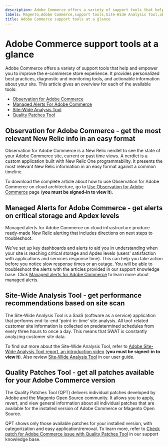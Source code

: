 ```yaml
---
description: Adobe Commerce offers a variety of support tools that help and empower you to improve the e-commerce store experience.
labels: Magento,Adobe Commerce,support tools,Site-Wide Analysis Tool,observation for Adobe Commerce,QPT,managed alerts,cloud infrastructure
title: Adobe Commerce support tools at a glance
---
```


# Adobe Commerce support tools at a glance

Adobe Commerce offers a variety of support tools that help and empower you to improve the e-commerce store experience.
It provides personalized best practices, diagnostic and monitoring tools, and actionable information about your site.
This article gives an overview for each of the available tools:

* [Observation for Adobe Commerce](#observation-for-adobe-commerce)
* [Managed Alerts For Adobe Commerce](#managed-alerts-for-adobe-commerce)
* [Site-Wide Analysis Tool](#site-wide-analysis-tool)
* [Quality Patches Tool](#quality-patches-tool)

<h2 id="observation-for-adobe-commerce">Observation for Adobe Commerce - get the most relevant New Relic info in an easy format</h2>

Observation for Adobe Commerce is a New Relic nerdlet to see the state of your Adobe Commerce site, current or past time views. A nerdlet is a custom application built with New Relic One programmability. It presents the most relevant New Relic information in an easy format against a common timeline.

To download the complete article about how to use Observation for Adobe Commerce on cloud architecture, go to [Use Observation for Adobe Commerce](https://support.magento.com/hc/en-us/articles/4402379845901-Use-Observation-for-Adobe-Commerce) page (**you must be signed-in to view it**).  

<h2 id="managed-alerts-for-adobe-commerce">Managed Alerts for Adobe Commerce - get alerts on critical storage and Apdex levels </h2>

Managed alerts for Adobe Commerce on cloud infrastructure produce ready-made New Relic alerting that includes directions on next steps to troubleshoot.

We’ve set up key dashboards and alerts to aid you in understanding when your site is reaching critical storage and Apdex levels (users' satisfaction with applications and services response time). This can help you take action before you notice slow response times or an outage. You will be able to troubleshoot the alerts with the articles provided in our support knowledge base. Click [Managed alerts for Adobe Commerce](https://support.magento.com/hc/en-us/articles/360045806832-Managed-alerts-for-Magento-Commerce) to learn more about managed alerts.


<h2 id="site-wide-analysis-tool">Site-Wide Analysis Tool - get performance recommendations based on site scan</h2>

The Site-Wide Analysis Tool is a SaaS (software as a service) application that performs end-to-end 'point-in-time' site analysis. All tool-related customer site information is collected on predetermined schedules from every three hours to once a day. This means that SWAT is constantly analyzing customer site data.

To find out more about the Site-Wide Analysis Tool, refer to [Adobe Site-Wide Analysis Tool report, an introduction video](https://support.magento.com/hc/en-us/articles/360048980691-Magento-Site-Wide-Analysis-Tool-report-an-introduction-video) (**you must be signed-in to view it**). Also review [Site-Wide Analysis Tool](https://docs.magento.com/user-guide/reports/site-wide-analysis-tool.html) in our user guide.

<h2 id="quality-patches-tool">Quality Patches Tool - get all patches available for your Adobe Commerce version</h2>

The Quality Patches Tool (QPT) delivers individual patches developed by Adobe and the Magento Open Source community. It allows you to apply, revert, and view general information about all individual patches that are available for the installed version of Adobe Commerce or Magento Open Source.

QPT shows only those available patches for your installed version, with categorization and easy application/removal. To learn more, refer to [Check patch for Adobe Commerce issue with Quality Patches Tool](https://support.magento.com/hc/en-us/articles/360047125252) in our support knowledge base.